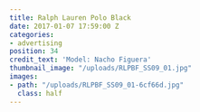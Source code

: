 ```yaml
---
title: Ralph Lauren Polo Black
date: 2017-01-07 17:59:00 Z
categories:
- advertising
position: 34
credit_text: 'Model: Nacho Figuera'
thumbnail_image: "/uploads/RLPBF_SS09_01.jpg"
images:
- path: "/uploads/RLPBF_SS09_01-6cf66d.jpg"
  class: half
---
```


